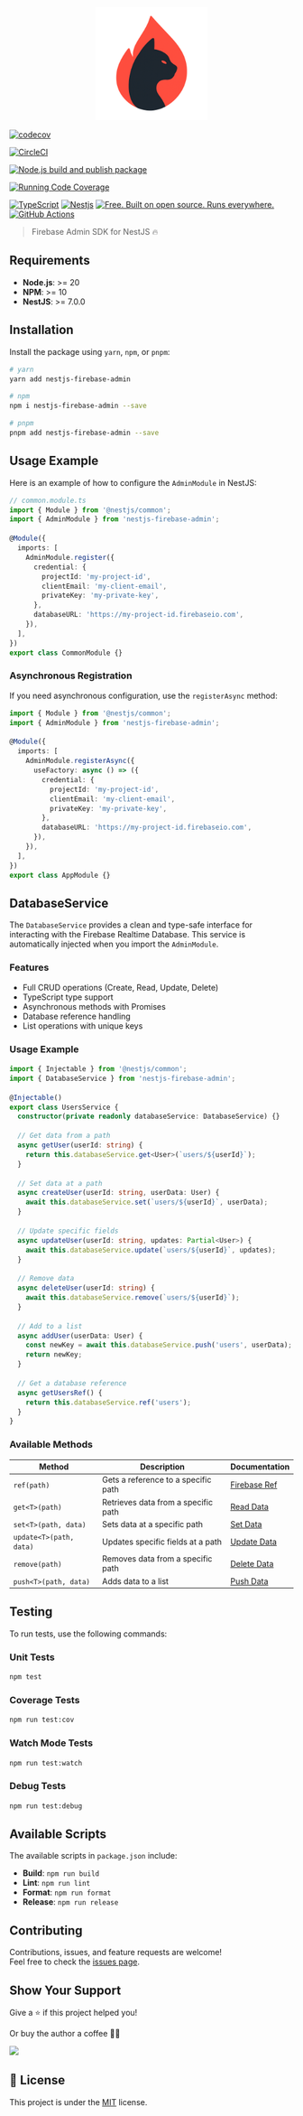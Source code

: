 <p align="center">
  <img src="art/logo.png" alt="nestjs-firebase-admin logo" width="200">
</p>

[![codecov](https://codecov.io/gh/hebertcisco/nestjs-firebase-admin/branch/main/graph/badge.svg?token=N0IW1UNNIP)](https://codecov.io/gh/hebertcisco/nestjs-firebase-admin)

[![CircleCI](https://dl.circleci.com/status-badge/img/gh/hebertcisco/nestjs-firebase-admin/tree/main.svg?style=svg)](https://dl.circleci.com/status-badge/redirect/gh/hebertcisco/nestjs-firebase-admin/tree/main)

[![Node.js build and publish package](https://github.com/hebertcisco/nestjs-firebase-admin/actions/workflows/npm-publish.yml/badge.svg)](https://github.com/hebertcisco/nestjs-firebase-admin/actions/workflows/npm-publish.yml)

[![Running Code Coverage](https://github.com/hebertcisco/nestjs-firebase-admin/actions/workflows/coverage.yml/badge.svg)](https://github.com/hebertcisco/nestjs-firebase-admin/actions/workflows/coverage.yml)

[![TypeScript](https://img.shields.io/badge/TypeScript-007ACC?style=flat&logo=typescript&logoColor=white)](https://www.typescriptlang.org/)
[![Nestjs](https://img.shields.io/badge/Nestjs-ea2845?style=flat&logo=nestjs&logoColor=white)](https://nestjs.com/)
[![Free. Built on open source. Runs everywhere.](https://img.shields.io/badge/VS_Code-0078D4?style=flat&logo=visual%20studio%20code&logoColor=white)](https://code.visualstudio.com/)
[![GitHub Actions](https://img.shields.io/badge/github%20actions-%232671E5.svg?style=flat&logo=githubactions&logoColor=white)](https://github.com/hebertcisco/nestjs-firebase-admin/actions)

> Firebase Admin SDK for NestJS :fire:

## Requirements

- **Node.js**: >= 20
- **NPM**: >= 10
- **NestJS**: >= 7.0.0

## Installation

Install the package using `yarn`, `npm`, or `pnpm`:

```bash
# yarn
yarn add nestjs-firebase-admin
```

```bash
# npm
npm i nestjs-firebase-admin --save
```

```bash
# pnpm
pnpm add nestjs-firebase-admin --save
```

## Usage Example

Here is an example of how to configure the `AdminModule` in NestJS:

```ts
// common.module.ts
import { Module } from '@nestjs/common';
import { AdminModule } from 'nestjs-firebase-admin';

@Module({
  imports: [
    AdminModule.register({
      credential: {
        projectId: 'my-project-id',
        clientEmail: 'my-client-email',
        privateKey: 'my-private-key',
      },
      databaseURL: 'https://my-project-id.firebaseio.com',
    }),
  ],
})
export class CommonModule {}
```

### Asynchronous Registration

If you need asynchronous configuration, use the `registerAsync` method:

```ts
import { Module } from '@nestjs/common';
import { AdminModule } from 'nestjs-firebase-admin';

@Module({
  imports: [
    AdminModule.registerAsync({
      useFactory: async () => ({
        credential: {
          projectId: 'my-project-id',
          clientEmail: 'my-client-email',
          privateKey: 'my-private-key',
        },
        databaseURL: 'https://my-project-id.firebaseio.com',
      }),
    }),
  ],
})
export class AppModule {}
```

## DatabaseService

The `DatabaseService` provides a clean and type-safe interface for interacting with the Firebase Realtime Database. This service is automatically injected when you import the `AdminModule`.

### Features

- Full CRUD operations (Create, Read, Update, Delete)
- TypeScript type support
- Asynchronous methods with Promises
- Database reference handling
- List operations with unique keys

### Usage Example

```ts
import { Injectable } from '@nestjs/common';
import { DatabaseService } from 'nestjs-firebase-admin';

@Injectable()
export class UsersService {
  constructor(private readonly databaseService: DatabaseService) {}

  // Get data from a path
  async getUser(userId: string) {
    return this.databaseService.get<User>(`users/${userId}`);
  }

  // Set data at a path
  async createUser(userId: string, userData: User) {
    await this.databaseService.set(`users/${userId}`, userData);
  }

  // Update specific fields
  async updateUser(userId: string, updates: Partial<User>) {
    await this.databaseService.update(`users/${userId}`, updates);
  }

  // Remove data
  async deleteUser(userId: string) {
    await this.databaseService.remove(`users/${userId}`);
  }

  // Add to a list
  async addUser(userData: User) {
    const newKey = await this.databaseService.push('users', userData);
    return newKey;
  }

  // Get a database reference
  async getUsersRef() {
    return this.databaseService.ref('users');
  }
}
```

### Available Methods

| Method | Description | Documentation |
|--------|-------------|---------------|
| `ref(path)` | Gets a reference to a specific path | [Firebase Ref](https://firebase.google.com/docs/database/admin/retrieve-data#section-queries) |
| `get<T>(path)` | Retrieves data from a specific path | [Read Data](https://firebase.google.com/docs/database/admin/retrieve-data#section-read-once) |
| `set<T>(path, data)` | Sets data at a specific path | [Set Data](https://firebase.google.com/docs/database/admin/save-data#section-set) |
| `update<T>(path, data)` | Updates specific fields at a path | [Update Data](https://firebase.google.com/docs/database/admin/save-data#section-update) |
| `remove(path)` | Removes data from a specific path | [Delete Data](https://firebase.google.com/docs/database/admin/save-data#section-delete) |
| `push<T>(path, data)` | Adds data to a list | [Push Data](https://firebase.google.com/docs/database/admin/save-data#section-push) |

## Testing

To run tests, use the following commands:

### Unit Tests

```bash
npm test
```

### Coverage Tests

```bash
npm run test:cov
```

### Watch Mode Tests

```bash
npm run test:watch
```

### Debug Tests

```bash
npm run test:debug
```

## Available Scripts

The available scripts in `package.json` include:

- **Build**: `npm run build`
- **Lint**: `npm run lint`
- **Format**: `npm run format`
- **Release**: `npm run release`

## Contributing

Contributions, issues, and feature requests are welcome!<br />Feel free to check the [issues page](https://github.com/hebertcisco/nestjs-firebase-admin/issues).

## Show Your Support

Give a ⭐️ if this project helped you!

Or buy the author a coffee 🙌🏾

<a href="https://www.buymeacoffee.com/hebertcisco">
    <img src="https://img.buymeacoffee.com/button-api/?text=Buy me a coffee&emoji=&slug=hebertcisco&button_colour=FFDD00&font_colour=000000&font_family=Inter&outline_colour=000000&coffee_colour=ffffff" />
</a>

## 📝 License

This project is under the [MIT](LICENSE) license.
